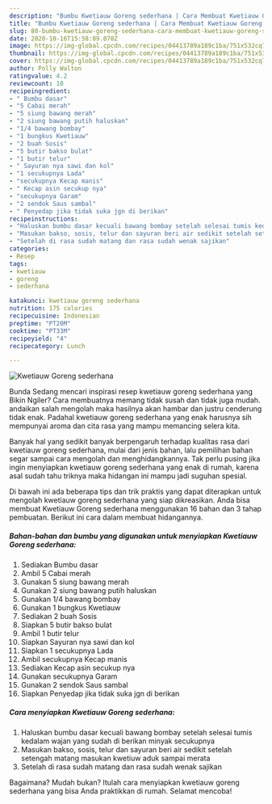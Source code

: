```yaml
---
description: "Bumbu Kwetiauw Goreng sederhana | Cara Membuat Kwetiauw Goreng sederhana Yang Enak Dan Mudah"
title: "Bumbu Kwetiauw Goreng sederhana | Cara Membuat Kwetiauw Goreng sederhana Yang Enak Dan Mudah"
slug: 80-bumbu-kwetiauw-goreng-sederhana-cara-membuat-kwetiauw-goreng-sederhana-yang-enak-dan-mudah
date: 2020-10-16T15:58:09.078Z
image: https://img-global.cpcdn.com/recipes/04413789a189c1ba/751x532cq70/kwetiauw-goreng-sederhana-foto-resep-utama.jpg
thumbnail: https://img-global.cpcdn.com/recipes/04413789a189c1ba/751x532cq70/kwetiauw-goreng-sederhana-foto-resep-utama.jpg
cover: https://img-global.cpcdn.com/recipes/04413789a189c1ba/751x532cq70/kwetiauw-goreng-sederhana-foto-resep-utama.jpg
author: Polly Walton
ratingvalue: 4.2
reviewcount: 10
recipeingredient:
- " Bumbu dasar"
- "5 Cabai merah"
- "5 siung bawang merah"
- "2 siung bawang putih haluskan"
- "1/4 bawang bombay"
- "1 bungkus Kwetiauw"
- "2 buah Sosis"
- "5 butir bakso bulat"
- "1 butir telur"
- " Sayuran nya sawi dan kol"
- "1 secukupnya Lada"
- "secukupnya Kecap manis"
- " Kecap asin secukup nya"
- "secukupnya Garam"
- "2 sendok Saus sambal"
- " Penyedap jika tidak suka jgn di berikan"
recipeinstructions:
- "Haluskan bumbu dasar kecuali bawang bombay setelah selesai tumis kedalam wajan yang sudah di berikan minyak secukupnya"
- "Masukan bakso, sosis, telur dan sayuran beri air sedikit setelah setengah matang masukan kwetiuw aduk sampai merata"
- "Setelah di rasa sudah matang dan rasa sudah wenak sajikan"
categories:
- Resep
tags:
- kwetiauw
- goreng
- sederhana

katakunci: kwetiauw goreng sederhana 
nutrition: 175 calories
recipecuisine: Indonesian
preptime: "PT20M"
cooktime: "PT33M"
recipeyield: "4"
recipecategory: Lunch

---
```



![Kwetiauw Goreng sederhana](https://img-global.cpcdn.com/recipes/04413789a189c1ba/751x532cq70/kwetiauw-goreng-sederhana-foto-resep-utama.jpg)

Bunda Sedang mencari inspirasi resep kwetiauw goreng sederhana yang Bikin Ngiler? Cara membuatnya memang tidak susah dan tidak juga mudah. andaikan salah mengolah maka hasilnya akan hambar dan justru cenderung tidak enak. Padahal kwetiauw goreng sederhana yang enak harusnya sih mempunyai aroma dan cita rasa yang mampu memancing selera kita.



Banyak hal yang sedikit banyak berpengaruh terhadap kualitas rasa dari kwetiauw goreng sederhana, mulai dari jenis bahan, lalu pemilihan bahan segar sampai cara mengolah dan menghidangkannya. Tak perlu pusing jika ingin menyiapkan kwetiauw goreng sederhana yang enak di rumah, karena asal sudah tahu triknya maka hidangan ini mampu jadi suguhan spesial.


Di bawah ini ada beberapa tips dan trik praktis yang dapat diterapkan untuk mengolah kwetiauw goreng sederhana yang siap dikreasikan. Anda bisa membuat Kwetiauw Goreng sederhana menggunakan 16 bahan dan 3 tahap pembuatan. Berikut ini cara dalam membuat hidangannya.

<!--inarticleads1-->

##### Bahan-bahan dan bumbu yang digunakan untuk menyiapkan Kwetiauw Goreng sederhana:

1. Sediakan  Bumbu dasar
1. Ambil 5 Cabai merah
1. Gunakan 5 siung bawang merah
1. Gunakan 2 siung bawang putih haluskan
1. Gunakan 1/4 bawang bombay
1. Gunakan 1 bungkus Kwetiauw
1. Sediakan 2 buah Sosis
1. Siapkan 5 butir bakso bulat
1. Ambil 1 butir telur
1. Siapkan  Sayuran nya sawi dan kol
1. Siapkan 1 secukupnya Lada
1. Ambil secukupnya Kecap manis
1. Sediakan  Kecap asin secukup nya
1. Gunakan secukupnya Garam
1. Gunakan 2 sendok Saus sambal
1. Siapkan  Penyedap jika tidak suka jgn di berikan




<!--inarticleads2-->

##### Cara menyiapkan Kwetiauw Goreng sederhana:

1. Haluskan bumbu dasar kecuali bawang bombay setelah selesai tumis kedalam wajan yang sudah di berikan minyak secukupnya
1. Masukan bakso, sosis, telur dan sayuran beri air sedikit setelah setengah matang masukan kwetiuw aduk sampai merata
1. Setelah di rasa sudah matang dan rasa sudah wenak sajikan




Bagaimana? Mudah bukan? Itulah cara menyiapkan kwetiauw goreng sederhana yang bisa Anda praktikkan di rumah. Selamat mencoba!
